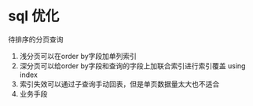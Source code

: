 # sql 优化

待排序的分页查询

1. 浅分页可以在order by字段加单列索引
2. 深分页可以给order by字段和查询的字段上加联合索引进行索引覆盖 using index
3. 索引失效可以通过子查询手动回表，但是单页数据量太大也不适合
4. 业务手段